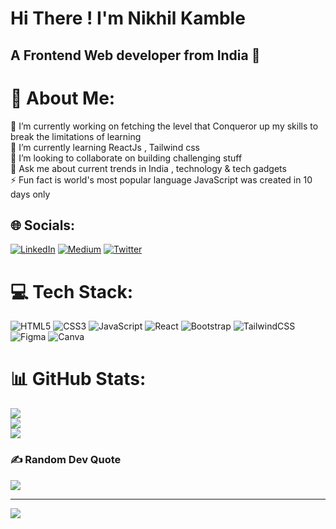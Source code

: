 <h1>Hi There ! I'm Nikhil Kamble</h1>
<h2>A Frontend Web developer from India 🌟</h2>

# 💫 About Me:
🔭 I’m currently working on fetching the level that Conqueror up my skills to break the limitations of learning<br>🌱 I’m currently learning ReactJs , Tailwind css<br>👯 I’m looking to collaborate on building challenging stuff<br>💬 Ask me about current trends in India , technology & tech gadgets<br>⚡ Fun fact is world's most popular language JavaScript was created in 10 days only


## 🌐 Socials:
[![LinkedIn](https://img.shields.io/badge/LinkedIn-%230077B5.svg?logo=linkedin&logoColor=white)](https://linkedin.com/in/nikhilkamble-) [![Medium](https://img.shields.io/badge/Medium-12100E?logo=medium&logoColor=white)](https://medium.com/@@kamblenikhil7378) [![Twitter](https://img.shields.io/badge/Twitter-%231DA1F2.svg?logo=Twitter&logoColor=white)](https://twitter.com/Nikhil_7378) 

# 💻 Tech Stack:
![HTML5](https://img.shields.io/badge/html5-%23E34F26.svg?style=for-the-badge&logo=html5&logoColor=white) ![CSS3](https://img.shields.io/badge/css3-%231572B6.svg?style=for-the-badge&logo=css3&logoColor=white) ![JavaScript](https://img.shields.io/badge/javascript-%23323330.svg?style=for-the-badge&logo=javascript&logoColor=%23F7DF1E) ![React](https://img.shields.io/badge/react-%2320232a.svg?style=for-the-badge&logo=react&logoColor=%2361DAFB) ![Bootstrap](https://img.shields.io/badge/bootstrap-%23563D7C.svg?style=for-the-badge&logo=bootstrap&logoColor=white) ![TailwindCSS](https://img.shields.io/badge/tailwindcss-%2338B2AC.svg?style=for-the-badge&logo=tailwind-css&logoColor=white) 	![Figma](https://img.shields.io/badge/figma-%23F24E1E.svg?style=for-the-badge&logo=figma&logoColor=white) ![Canva](https://img.shields.io/badge/Canva-%2300C4CC.svg?style=for-the-badge&logo=Canva&logoColor=white)
# 📊 GitHub Stats:
![](https://github-readme-stats.vercel.app/api?username=nikhilkamble02&theme=tokyonight&hide_border=false&include_all_commits=false&count_private=false)<br/>
![](https://github-readme-streak-stats.herokuapp.com/?user=nikhilkamble02&theme=tokyonight&hide_border=false)<br/>
![](https://github-readme-stats.vercel.app/api/top-langs/?username=nikhilkamble02&theme=tokyonight&hide_border=false&include_all_commits=false&count_private=false&layout=compact)

### ✍️ Random Dev Quote
![](https://quotes-github-readme.vercel.app/api?type=horizontal&theme=radical)

---
[![](https://visitcount.itsvg.in/api?id=nikhilkamble02&icon=0&color=0)](https://visitcount.itsvg.in)

<!-- Proudly created with GPRM ( https://gprm.itsvg.in ) -->

